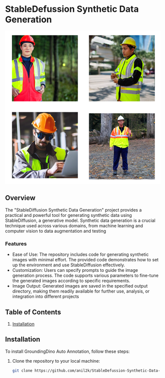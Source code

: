 # StableDefussion Synthetic Data Generation


![Project Logo](image.png) <!-- Optional: Include a logo or illustration of your project -->

## Overview

The "StableDiffusion Synthetic Data Generation" project provides a practical and powerful tool for generating synthetic data using StableDiffusion, a generative model. Synthetic data generation is a crucial technique used across various domains, from machine learning and computer vision to data augmentation and testing

### Features

- Ease of Use: The repository includes code for generating synthetic images with minimal effort. The provided code demonstrates how to set up the environment and use StableDiffusion effectively.
- Customization: Users can specify prompts to guide the image generation process. The code supports various parameters to fine-tune the generated images according to specific requirements.
- Image Output: Generated images are saved in the specified output directory, making them readily available for further use, analysis, or integration into different projects

## Table of Contents

1. [Installation](#installation)

## Installation

<!-- Provide instructions on how to install and set up your project. Include any dependencies and system requirements. -->

To install GroundingDino Auto Annotation, follow these steps:

1. Clone the repository to your local machine:

   ```bash
   git clone https://github.com/anil2k/StableDefussion-Synthetic-Data-Generation.git
